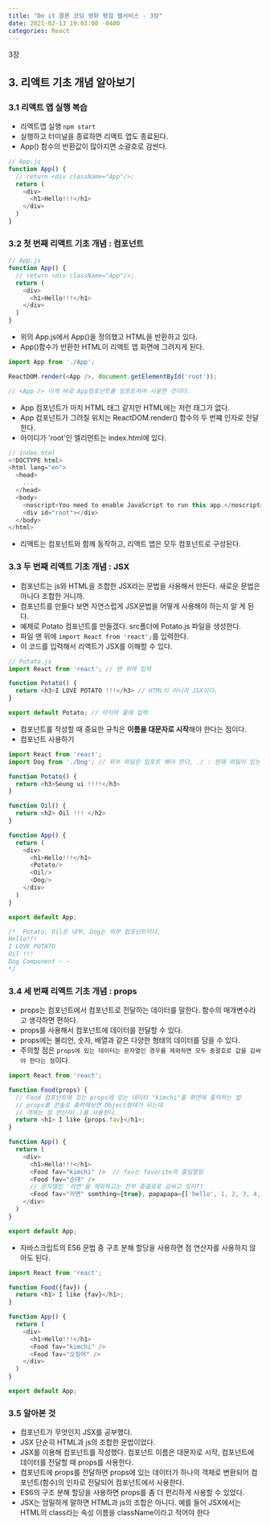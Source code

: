 ```yaml
---
title: "Do it 클론 코딩 영화 평점 웹서비스 - 3장"
date: 2021-02-13 19:03:00 -0400
categories: React
---
```


3장

## 3. 리액트 기초 개념 알아보기

### 3.1 리액트 앱 실행 복습
- 리액트앱 실행 ``npm start``
- 실행하고 터미널을 종료하면 리액트 앱도 종료된다.
- App() 함수의 반환값이 많아지면 소괄호로 감싼다.

```javascript
// App.js
function App() {
  // return <div className="App"/>;
  return (
    <div>
      <h1>Hello!!!</h1>
    </div>
  )
}
```

### 3.2 첫 번째 리액트 기초 개념 : 컴포넌트
```javascript
// App.js
function App() {
  // return <div className="App"/>;
  return (
    <div>
      <h1>Hello!!!</h1>
    </div>
  )
}
```

- 위의 App.js에서 App()을 정의했고 HTML을 반환하고 있다.
- App()함수가 반환한 HTML이 리액트 앱 화면에 그려지게 된다.

```javascript
import App from './App';

ReactDOM.render(<App />, document.getElementById('root'));

// <App /> 이게 바로 App컴포넌트를 임포트하여 사용한 것이다.
```

- App 컴포넌트가 마치 HTML 태그 같지만 HTML에는 저런 태그가 없다.
- App 컴포넌트가 그려질 위치는 ReactDOM.render() 함수의 두 번쨰 인자로 전달한다.
- 아이디가 'root'인 엘리먼트는 index.html에 있다.

```javascript
// index.html
<!DOCTYPE html>
<html lang="en">
  <head>
    ...
  </head>
  <body>
    <noscript>You need to enable JavaScript to run this app.</noscript>
    <div id="root"></div>
  </body>
</html>
```

- 리액트는 컴포넌트와 함께 동작하고, 리액트 앱은 모두 컴포넌트로 구성된다.

### 3.3 두 번째 리액트 기초 개념 : JSX
- 컴포넌트는 js와 HTML을 조합한 JSX라는 문법을 사용해서 만든다. 새로운 문법은 아니다 조합한 거니까.
- 컴포넌트를 만들다 보면 자연스럽게 JSX문법을 어떻게 사용해야 하는지 알 게 된다.
- 예제로 Potato 컴포넌트를 만들겠다. src폴더에 Potato.js 파일을 생성한다.
- 파일 맨 위에 ``import React from 'react';``를 입력한다.
- 이 코드를 입력해서 리액트가 JSX를 이해할 수 있다.

``` javascript
// Potato.js
import React from 'react'; // 맨 위에 입력

function Potato() {
  return <h3>I LOVE POTATO !!!</h3> // HTML이 아니라 JSX이다.
}

export default Potato; // 마지막 줄에 입력
```

- 컴포넌트를 작성할 때 중요한 규칙은 **이름을 대문자로 시작**해야 한다는 점이다.
- 컴포넌트 사용하기

```javascript
import React from 'react';
import Dog from './Dog'; // 외부 파일은 임포트 해야 한다, ./ : 현재 파일이 있는 폴더

function Potato() {
  return <h3>Seung ui !!!!</h3>
}

function Oil() {
  return <h2> Oil !!! </h2>
}

function App() {
  return (
    <div>
      <h1>Hello!!!</h1>
      <Potato/>
      <Oil/>
      <Dog/>
    </div>
  )
}

export default App;

/*  Potato, Oil은 내부, Dog는 외부 컴포넌트이다.
Hello!!!
I LOVE POTATO
Oil !!!
Dog Component ~ ~
*/
```

### 3.4 세 번째 리액트 기초 개념 : props
- props는 컴포넌트에서 컴포넌트로 전달하는 데이터를 말한다. 함수의 매개변수라고 생각하면 편하다.
- props를 사용해서 컴포넌트에 데이터를 전달할 수 있다.
- props에는 불리언, 숫자, 배열과 같은 다양한 형태의 데이터를 담을 수 있다.
- 주의할 점은 ``props에 있는 데이터는 문자열인 경우를 제외하면 모두 중괄호로 값을 감싸야 한다는 점``이다.

```javascript
import React from 'react';

function Food(props) {
  // Food 컴포넌트에 있는 props에 있는 데이터 "kimchi"를 화면에 출력하는 법
  // props를 콘솔로 출력해보면 Object형태가 되는데 
  // 객체는 점 연산자(.)를 사용한다.
  return <h1> I like {props.fav}</h1>;
}

function App() {
  return (
    <div>
      <h1>Hello!!!</h1>
      <Food fav="kimchi" />  // fav는 favorite의 줄임말임
      <Food fav="순대" />
      // 문자열인 '라면'을 제외하고는 전부 중괄로로 감싸고 있지??
      <Food fav="라면" somthing={true}, papapapa={['hello', 1, 2, 3, 4, true]}>
    </div>
  )
}

export default App;
```

- 자바스크립트의 ES6 문법 중 구조 분해 할당을 사용하면 점 연산자를 사용하지 않아도 된다.

```javascript
import React from 'react';

function Food({fav}) {
  return <h1> I like {fav}</h1>;
}

function App() {
  return (
    <div>
      <h1>Hello!!!</h1>
      <Food fav="kimchi" />
      <Food fav="오징어" />
    </div>
  )
}

export default App;
```

### 3.5 알아본 것
- 컴포넌트가 무엇인지 JSX를 공부했다.
- JSX 단순히 HTML과 js의 조합한 문법이었다.
- JSX를 이용해 컴포넌트를 작성했다. 컴포넌트 이름은 대문자로 시작, 컴포넌트에 데이터를 전달할 때 props를 사용한다.
- 컴포넌트에 props를 전달하면 props에 있는 데이터가 하나의 객체로 변환되어 컴포넌트(함수)의 인자로 전달되어 컴포넌트에서 사용한다.
- ES6의 구조 분해 할당을 사용하면 props를 좀 더 편리하게 사용할 수 있었다.
- JSX는 엄밀하게 말하면 HTML과 js의 조합은 아니다. 예를 들어 JSX에서는 HTML의 class라는 속성 이름을 className이라고 적어야 한다
